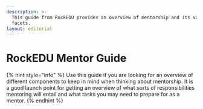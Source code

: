 ```yaml
---
description: >-
  This guide from RockEDU provides an overview of mentorship and its varied
  facets.
layout: editorial
---
```


# RockEDU Mentor Guide

{% hint style="info" %}
Use this guide if you are looking for an overview of different components to keep in mind when thinking about mentorship. It is a good launch point for getting an overview of what sorts of responsibilities mentoring will entail and what tasks you may need to prepare for as a mentor.
{% endhint %}


